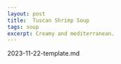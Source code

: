 ```yaml
---
layout: post
title:  Tuscan Shrimp Soup
tags: soup
excerpt: Creamy and mediterranean.
---
```

2023-11-22-template.md